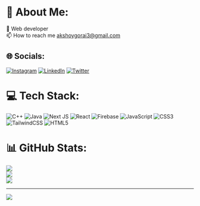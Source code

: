 # 💫 About Me:
🌱  Web developer<br>📫 How to reach me akshoygorai3@gmail.com


## 🌐 Socials:
[![Instagram](https://img.shields.io/badge/Instagram-%23E4405F.svg?logo=Instagram&logoColor=white)](https://instagram.com/ak_sh_oy_g) [![LinkedIn](https://img.shields.io/badge/LinkedIn-%230077B5.svg?logo=linkedin&logoColor=white)](https://linkedin.com/in/akshoy-gorai-4b6958257) [![Twitter](https://img.shields.io/badge/Twitter-%231DA1F2.svg?logo=Twitter&logoColor=white)](https://twitter.com/Aks185_) 

# 💻 Tech Stack:
![C++](https://img.shields.io/badge/c++-%2300599C.svg?style=for-the-badge&logo=c%2B%2B&logoColor=white) ![Java](https://img.shields.io/badge/java-%23ED8B00.svg?style=for-the-badge&logo=java&logoColor=white) ![Next JS](https://img.shields.io/badge/Next-black?style=for-the-badge&logo=next.js&logoColor=white) ![React](https://img.shields.io/badge/react-%2320232a.svg?style=for-the-badge&logo=react&logoColor=%2361DAFB) ![Firebase](https://img.shields.io/badge/firebase-%23039BE5.svg?style=for-the-badge&logo=firebase) ![JavaScript](https://img.shields.io/badge/javascript-%23323330.svg?style=for-the-badge&logo=javascript&logoColor=%23F7DF1E) ![CSS3](https://img.shields.io/badge/css3-%231572B6.svg?style=for-the-badge&logo=css3&logoColor=white) ![TailwindCSS](https://img.shields.io/badge/tailwindcss-%2338B2AC.svg?style=for-the-badge&logo=tailwind-css&logoColor=white) ![HTML5](https://img.shields.io/badge/html5-%23E34F26.svg?style=for-the-badge&logo=html5&logoColor=white)
# 📊 GitHub Stats:
![](https://github-readme-stats.vercel.app/api?username=saak1234&theme=dark&hide_border=false&include_all_commits=false&count_private=false)<br/>
![](https://github-readme-streak-stats.herokuapp.com/?user=saak1234&theme=dark&hide_border=false)<br/>
![](https://github-readme-stats.vercel.app/api/top-langs/?username=saak1234&theme=dark&hide_border=false&include_all_commits=false&count_private=false&layout=compact)

---
[![](https://visitcount.itsvg.in/api?id=saak1234&icon=0&color=0)](https://visitcount.itsvg.in)

<!-- Proudly created with GPRM ( https://gprm.itsvg.in ) -->
